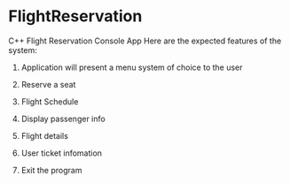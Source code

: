 # FlightReservation
C++ Flight Reservation Console App
Here are the expected features of the system:

1. Application will present a menu system of choice to the user

2. Reserve a seat

3. Flight Schedule

4. Display passenger info

5. Flight details

6. User ticket infomation

7. Exit the program